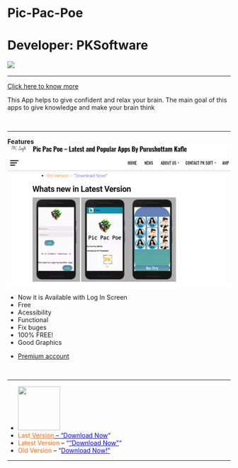 # Pic-Pac-Poe
<h1>Developer: PKSoftware</h1><img src="https://avatars3.githubusercontent.com/u/39944847"> 
<hr>
  <a href="https://github.com/PKSoftware"> Click here to know more</a>
  <br>
<p>
This App helps to give confident and relax your brain. The main goal of this apps to give knowledge and make your brain think </p>
  <br>
<hr>
<b>Features</b>

<img src ="https://raw.githubusercontent.com/PurushottamKafle/Pic-Pac-Poe/master/page%20(12).png">
<ul>
<li>Now it is Available with Log In Screen</li>
<li>Free</li>
<li>Acessibility</li>
<li>Functional</li>
<li>Fix buges</li>
<li>100% FREE!</li>
  <li>Good Graphics</li>
  
<u><li>Premium account</li></u>
</ul>

<br>
<hr>
<ul>
<li><img data-attachment-id="816" data-permalink="https://pksoft.cf/apps/pic-pac-poe-latest-and-popular-apps-by-purushottam-kafle/attachment/profile/" data-orig-file="https://i2.wp.com/pksoft.cf/wp-content/uploads/2018/01/profile.jpg?fit=461%2C480&amp;ssl=1" data-orig-size="461,480" data-comments-opened="1" data-image-meta="{&quot;aperture&quot;:&quot;0&quot;,&quot;credit&quot;:&quot;&quot;,&quot;camera&quot;:&quot;&quot;,&quot;caption&quot;:&quot;&quot;,&quot;created_timestamp&quot;:&quot;0&quot;,&quot;copyright&quot;:&quot;&quot;,&quot;focal_length&quot;:&quot;0&quot;,&quot;iso&quot;:&quot;0&quot;,&quot;shutter_speed&quot;:&quot;0&quot;,&quot;title&quot;:&quot;&quot;,&quot;orientation&quot;:&quot;0&quot;}" data-image-title="Logo of Pic Pac Poe" data-image-description="" data-medium-file="https://i2.wp.com/pksoft.cf/wp-content/uploads/2018/01/profile.jpg?fit=288%2C300&amp;ssl=1" data-large-file="https://i2.wp.com/pksoft.cf/wp-content/uploads/2018/01/profile.jpg?fit=461%2C480&amp;ssl=1" class="alignnone wp-image-816" src="https://i2.wp.com/pksoft.cf/wp-content/uploads/2018/01/profile.jpg?resize=95%2C99&amp;ssl=1" alt="" width="95" height="99" srcset="https://i2.wp.com/pksoft.cf/wp-content/uploads/2018/01/profile.jpg?resize=288%2C300&amp;ssl=1 288w, https://i2.wp.com/pksoft.cf/wp-content/uploads/2018/01/profile.jpg?resize=403%2C420&amp;ssl=1 403w, https://i2.wp.com/pksoft.cf/wp-content/uploads/2018/01/profile.jpg?w=461&amp;ssl=1 461w" sizes="(max-width: 95px) 100vw, 95px"></li>
<li><span style="color: #ff6600;">Last<a style="color: #ff6600;" href="http://pksoft.cf/wp-content/uploads/2017/12/Pic-Pac-Poe-1.apk">&nbsp;Version</a></span><span style="color: blue;"><a style="color: blue;" href="http://pksoft.cf/wp-content/uploads/2017/12/pic-pac-poe-2018-19-1.apk"> – “Download Now</a>“</span></li>
<li><span style="color: #ff6600;">Latest Version </span>– “<span style="color: #0000ff;"><a style="color: #0000ff;" href="http://pksoft.cf/wp-content/uploads/2018/01/pic-pac-poe-new-2018-23-1-4.apk" target="_blank" rel="noopener">“Download Now”</a>“</span></li>
<li><span style="color: #ff6600;">Old Version</span> – “<span style="color: blue;"><a style="color: blue;" href="http://pksoft.cf/wp-content/uploads/2017/12/app-debug.apk">Download Now!”</a></span></li>
</ul>
<hr>
